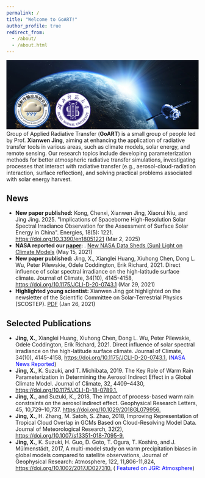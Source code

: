 ```yaml
---
permalink: /
title: "Welcome to GoART!"
author_profile: true
redirect_from: 
  - /about/
  - /about.html
---
```

<div style="text-align:center;">
  <img src='/images/satellite_logo.png'>
</div>
Group of Applied Radiative Transfer (<b>GoART</b>) is a small group of people led by Prof. <b>Xianwen Jing</b>, aiming at enhancing the application of radiative transfer tools in various areas, such as climate models, solar energy, and remote sensing.
Our research topics include developing parameterization methods for better atmospheric radiative transfer simulations, investigating processes that interact with radiative transfer (e.g., aerosol-cloud-radiation interaction, surface reflection), and solving practical problems associated with solar energy harvest.<br>

News
-----
<ul>
   <li> <b>New paper published:</b> Kong, Chenxi, Xianwen Jing, Xiaorui Niu, and Jing Jing. 2025. "Implications of Spaceborne High-Resolution Solar Spectral Irradiance Observation for the Assessment of Surface Solar Energy in China". Energies, 18(5): 1221. <a href="https://doi.org/10.3390/en18051221">https://doi.org/10.3390/en18051221</a> (Mar 2, 2025)</li>
   <li> <b>NASA reported our <a href="https://doi.org/10.1175/JCLI-D-20-0743.1">paper</a>: </b>. <a href="https://www.nasa.gov/feature/goddard/2021/new-nasa-data-sheds-sun-light-on-climate-models">New NASA Data Sheds (Sun) Light on Climate Models</a> (May 15, 2021)</li>
   <li> <b>New paper published:</b> Jing, X., Xianglei Huang, Xiuhong Chen, Dong L. Wu, Peter Pilewskie, Odele Coddington, Erik Richard, 2021. Direct influence of solar spectral irradiance on the high-latitude surface climate. Journal of Climate, 34(10), 4145-4158, <a href="https://doi.org/10.1175/JCLI-D-20-0743.1">https://doi.org/10.1175/JCLI-D-20-0743.1</a> (Mar 29, 2021)</li>
   <li> <b>Highlighted young scientist: </b> Xianwen Jing got highlighted on the newsletter of the Scientific Committee on Solar-Terrestrial Physics (SCOSTEP). <a href="/assets/PDF/SCOSTEP_newsletter_v26.pdf">PDF</a> (Jan 26, 2021) </li>
</ul>

Selected Publications
-----
<ul>
   <li><b>Jing, X.</b>, Xianglei Huang, Xiuhong Chen, Dong L. Wu, Peter Pilewskie, Odele Coddington, Erik Richard, 2021. Direct influence of solar spectral irradiance on the high-latitude surface climate. Journal of Climate, 34(10), 4145-4158, <a href="https://doi.org/10.1175/JCLI-D-20-0743.1" target="_blank">https://doi.org/10.1175/JCLI-D-20-0743.1.</a> (<span style="color: blue">NASA News Reported</span>)<br>
   <li><b>Jing, X.</b>, K. Suzuki, and T. Michibata, 2019. The Key Role of Warm Rain Parameterization in Determining the Aerosol Indirect Effect in a Global Climate Model. Journal of Climate, 32, 4409–4430, <a href="https://doi.org/10.1175/JCLI-D-18-0789.1" target="_blank">https://doi.org/10.1175/JCLI-D-18-0789.1.</a></li>
   <li><b>Jing, X.</b>, and Suzuki, K., 2018, The impact of process-based warm rain constraints on the aerosol indirect effect. Geophysical Research Letters, 45, 10,729–10,737. <a href="https://doi.org/10.1029/2018GL079956" target="_blank">https://doi.org/10.1029/2018GL079956.</a> </li>
   <li><b>Jing, X.</b>, H. Zhang, M. Satoh, S. Zhao, 2018, Improving Representation of Tropical Cloud Overlap in GCMs Based on Cloud-Resolving Model Data. Journal of Meteorological Research, 32(2), <a href="https://doi.org/10.1007/s13351-018-7095-9" target="_blank">https://doi.org/10.1007/s13351-018-7095-9.</a></li>
   <li><b>Jing, X.</b>, K. Suzuki, H. Guo, D. Goto, T. Ogura, T. Koshiro, and J. Mülmenstädt, 2017, A multi-model study on warm precipitation biases in global models compared to satellite observations, Journal of Geophysical Research: Atmosphere, 122, 11,806-11,824, <a href="https://doi.org/10.1002/2017JD027310" target="_blank">https://doi.org/10.1002/2017JD027310.</a> (<span style="color: blue"> Featured on JGR: Atmosphere</span>)</li>

